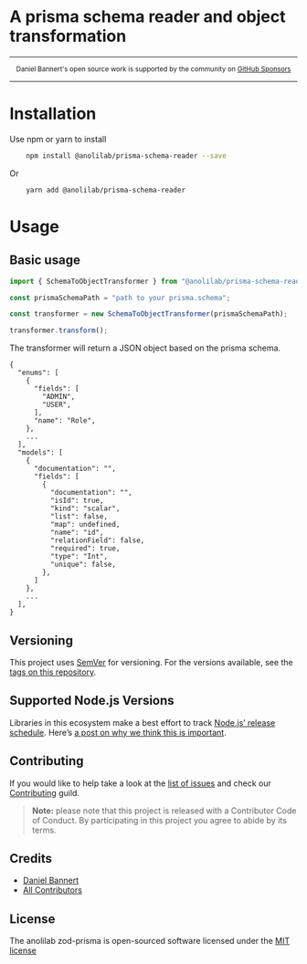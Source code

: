 # A prisma schema reader and object transformation

---

<div align="center">
    <p>
        <sup>
            Daniel Bannert's open source work is supported by the community on <a href="https://github.com/sponsors/prisis">GitHub Sponsors</a>
        </sup>
    </p>
</div>

---

# Installation

Use npm or yarn to install

```bash
    npm install @anolilab/prisma-schema-reader --save
```

Or

```bash
    yarn add @anolilab/prisma-schema-reader
```

# Usage

## Basic usage

```typescript
import { SchemaToObjectTransformer } from "@anolilab/prisma-schema-reader";

const prismaSchemaPath = "path to your prisma.schema";

const transformer = new SchemaToObjectTransformer(prismaSchemaPath);

transformer.transform();
```

The transformer will return a JSON object based on the prisma schema.

```text
{
  "enums": [
    {
      "fields": [
        "ADMIN",
        "USER",
      ],
      "name": "Role",
    },
    ...
  ],
  "models": [
    {
      "documentation": "",
      "fields": [
        {
          "documentation": "",
          "isId": true,
          "kind": "scalar",
          "list": false,
          "map": undefined,
          "name": "id",
          "relationField": false,
          "required": true,
          "type": "Int",
          "unique": false,
        },
      ]
    },
    ...
  ],
}
```

## Versioning

This project uses [SemVer](https://semver.org/) for versioning. For the versions available, see the [tags on this repository](https://github.com/anolilab/zod-prisma/tags).

## Supported Node.js Versions

Libraries in this ecosystem make a best effort to track
[Node.js’ release schedule](https://nodejs.org/en/about/releases/). Here’s [a
post on why we think this is important](https://medium.com/the-node-js-collection/maintainers-should-consider-following-node-js-release-schedule-ab08ed4de71a).

Contributing
------------

<!-- textlint-disable no-dead-link -->

If you would like to help take a look at the [list of issues](https://github.com/anolilab/zod-prisma/issues) and check our [Contributing](./.github/CONTRIBUTING.md) guild.

<!-- textlint-enable no-dead-link -->

> **Note:** please note that this project is released with a Contributor Code of Conduct. By participating in this project you agree to abide by its terms.

Credits
-------------

- [Daniel Bannert](https://github.com/prisis)
- [All Contributors](https://github.com/anolilab/zod-prisma/graphs/contributors)

License
-------------

The anolilab zod-prisma is open-sourced software licensed under the [MIT license](https://opensource.org/licenses/MIT)

